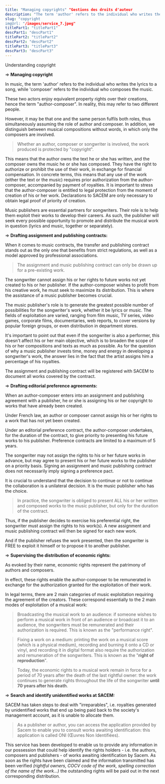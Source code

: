 ```yaml
---
title: "Managing copyrights" "Gestions des droits d'auteur
description: "The term 'author' refers to the individual who writes the lyrics of a song".
slug: "copyright
imgUrl: "/images/service_7.jpeg"
titlePart1: "titlePart1"
descPart1: "descPart1"
titlePart2: "titlePart2"
descPart2: "descPart2"
titlePart3: "titlePart3"
descPart3: "descPart3"
---
```


<!-- section:start -->

Understanding copyright

  <!-- section:end -->
  <!-- section:start -->

=> **Managing copyright**

In music, the term 'author' refers to the individual who writes the lyrics to a song, while 'composer' refers to the individual who composes the music.

These two actors enjoy equivalent property rights over their creations, hence the term "author-composer". In reality, this may refer to two different people.

However, it may be that one and the same person fulfils both roles, thus simultaneously assuming the role of author and composer. In addition, we distinguish between musical compositions without words, in which only the composers are involved.

> Whether an author, composer or songwriter is involved, the work produced is protected by "copyright".

This means that the author owns the text he or she has written, and the composer owns the music he or she has composed. They have the right to authorize or prohibit the use of their work, in exchange for financial compensation. In concrete terms, this means that any use of the work (either the text or the music) requires prior authorization from the author-composer, accompanied by payment of royalties. It is important to stress that the author-composer is entitled to legal protection from the moment of creation of his or her work. Declarations to SACEM are only necessary to obtain legal proof of priority of creation.

Music publishers are essential partners for songwriters. Their role is to help them exploit their works to develop their careers. As such, the publisher will seek every possible opportunity to promote and distribute the musical work in question (lyrics and music, together or separately).

=> **Drafting assignment and publishing contracts:**

When it comes to music contracts, the transfer and publishing contract stands out as the only one that benefits from strict regulations, as well as a model approved by professional associations.

> The assignment and music publishing contract can only be drawn up for a pre-existing work.

The songwriter cannot assign his or her rights to future works not yet created to his or her publisher. If the author-composer wishes to profit from his creative work, he must seek to maximize its distribution. This is where the assistance of a music publisher becomes crucial.

The music publisher's role is to generate the greatest possible number of possibilities for the songwriter's work, whether it be lyrics or music. The fields of exploitation are varied, ranging from film music, TV series, video games, corporate films, documentaries, web reports, to cover versions by popular foreign groups, or even distribution in department stores.

It's important to point out that even if the songwriter is also a performer, this doesn't affect his or her main objective, which is to broaden the scope of his or her compositions and texts as much as possible. As for the question of why a music publisher invests time, money and energy in developing a songwriter's work, the answer lies in the fact that the artist assigns him a percentage of his royalties.

The assignment and publishing contract will be registered with SACEM to document all works covered by the contract.

=> **Drafting editorial preference agreements:**

When an author-composer enters into an assignment and publishing agreement with a publisher, he or she is assigning his or her copyright to works that have already been created.

Under French law, an author or composer cannot assign his or her rights to a work that has not yet been created.

Under an editorial preference contract, the author-composer undertakes, for the duration of the contract, to give priority to presenting his future works to his publisher. Preference contracts are limited to a maximum of 5 years.

The songwriter may not assign the rights to his or her future works in advance, but may agree to present his or her future works to the publisher on a priority basis. Signing an assignment and music publishing contract does not necessarily imply signing a preference pact.

It is crucial to understand that the decision to continue or not to continue the collaboration is a unilateral decision. It is the music publisher who has the choice.

> In practice, the songwriter is obliged to present ALL his or her written and composed works to the music publisher, but only for the duration of the contract.

Thus, if the publisher decides to exercise his preferential right, the songwriter must assign the rights to his work(s). A new assignment and music publishing contract will then be signed for each new work.

And if the publisher refuses the work presented, then the songwriter is FREE to exploit it himself or to propose it to another publisher.

=> **Supervising the distribution of economic rights:**

As evoked by their name, economic rights represent the patrimony of authors and composers.

In effect, these rights enable the author-composer to be remunerated in exchange for the authorization granted for the exploitation of their work.

In legal terms, there are 2 main categories of music exploitation requiring the agreement of the creators. These correspond essentially to the 2 main modes of exploitation of a musical work:

> Broadcasting the musical work to an audience: if someone wishes to perform a musical work in front of an audience or broadcast it to an audience, the songwriters must be remunerated and their authorization is required. This is known as the "performance right".

> Fixing a work on a medium: printing the work on a musical score (which is a physical medium), recording and burning it onto a CD or vinyl, and recording it in digital format also require the authorization and remuneration of the songwriters. This is known as the "**right of reproduction**".

> Today, the economic rights to a musical work remain in force for a period of 70 years after the death of the last rightful owner: the work continues to generate rights throughout the life of the songwriter **until 70 years after his death**.

=> **Search and identify unidentified works at SACEM:**

SACEM has taken steps to deal with "irreparables", i.e. royalties generated by unidentified works that end up being paid back to the society's management account, as it is unable to allocate them.

> As a publisher or author, you can access the application provided by Sacem to enable you to consult works awaiting identification: this application is called ONI (Œuvres Non Identifiées).

This service has been developed to enable us to provide any information in our possession that could help identify the rights holders - i.e. the authors, composers and publishers - of works awaiting identification by Sacem. As soon as the rights have been claimed and the information transmitted has been verified _(rightful owners, COCV code of the work, spelling correction of the name of the work...)_ the outstanding rights will be paid out in the next corresponding distribution.
